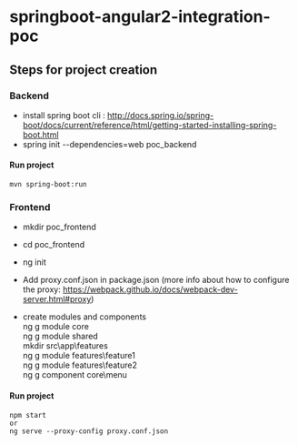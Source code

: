 # springboot-angular2-integration-poc

## Steps for project creation

### Backend
- install spring boot cli : http://docs.spring.io/spring-boot/docs/current/reference/html/getting-started-installing-spring-boot.html
- spring init --dependencies=web poc_backend

#### Run project
```
mvn spring-boot:run
```

### Frontend
- mkdir poc_frontend
- cd poc_frontend
- ng init

- Add proxy.conf.json in package.json (more info about how to configure the proxy: https://webpack.github.io/docs/webpack-dev-server.html#proxy)

- create modules and components  
ng g module core  
ng g module shared  
mkdir src\app\features  
ng g module features\feature1  
ng g module features\feature2  
ng g component core\menu  

#### Run project
```
npm start
or
ng serve --proxy-config proxy.conf.json
```
